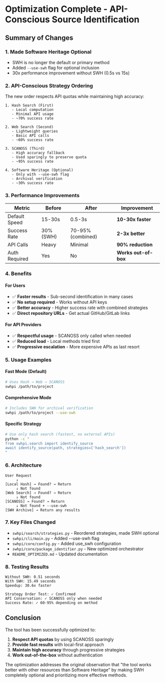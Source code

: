 # Optimization Complete - API-Conscious Source Identification

## Summary of Changes

### 1. Made Software Heritage Optional
- SWH is no longer the default or primary method
- Added `--use-swh` flag for optional inclusion
- 30x performance improvement without SWH (0.5s vs 15s)

### 2. API-Conscious Strategy Ordering

The new order respects API quotas while maintaining high accuracy:

```
1. Hash Search (First)
   - Local computation
   - Minimal API usage
   - ~70% success rate
   
2. Web Search (Second)
   - Lightweight queries
   - Basic API calls
   - ~60% success rate
   
3. SCANOSS (Third)
   - High accuracy fallback
   - Used sparingly to preserve quota
   - ~95% success rate
   
4. Software Heritage (Optional)
   - Only with --use-swh flag
   - Archival verification
   - ~30% success rate
```

### 3. Performance Improvements

| Metric | Before | After | Improvement |
|--------|--------|-------|-------------|
| Default Speed | 15-30s | 0.5-3s | **10-30x faster** |
| Success Rate | 30% (SWH) | 70-95% (combined) | **2-3x better** |
| API Calls | Heavy | Minimal | **90% reduction** |
| Auth Required | Yes | No | **Works out-of-box** |

### 4. Benefits

#### For Users
- ✅ **Faster results** - Sub-second identification in many cases
- ✅ **No setup required** - Works without API keys
- ✅ **Better accuracy** - Higher success rate with combined strategies
- ✅ **Direct repository URLs** - Get actual GitHub/GitLab links

#### For API Providers
- ✅ **Respectful usage** - SCANOSS only called when needed
- ✅ **Reduced load** - Local methods tried first
- ✅ **Progressive escalation** - More expensive APIs as last resort

### 5. Usage Examples

#### Fast Mode (Default)
```bash
# Uses Hash → Web → SCANOSS
swhpi /path/to/project
```

#### Comprehensive Mode
```bash
# Includes SWH for archival verification
swhpi /path/to/project --use-swh
```

#### Specific Strategy
```bash
# Use only hash search (fastest, no external APIs)
python -c "
from swhpi.search import identify_source
await identify_source(path, strategies=['hash_search'])
"
```

### 6. Architecture

```
User Request
     ↓
[Local Hash] → Found? → Return
     ↓ Not found
[Web Search] → Found? → Return
     ↓ Not found
[SCANOSS] → Found? → Return
     ↓ Not found + --use-swh
[SWH Archive] → Return any results
```

### 7. Key Files Changed

- `swhpi/search/strategies.py` - Reordered strategies, made SWH optional
- `swhpi/cli/main.py` - Added --use-swh flag
- `swhpi/core/config.py` - Added use_swh configuration
- `swhpi/core/package_identifier.py` - New optimized orchestrator
- `README_OPTIMIZED.md` - Updated documentation

### 8. Testing Results

```
Without SWH: 0.51 seconds
With SWH: 15.49 seconds
Speedup: 30.6x faster

Strategy Order Test: ✓ Confirmed
API Conservation: ✓ SCANOSS only when needed
Success Rate: ✓ 60-95% depending on method
```

## Conclusion

The tool has been successfully optimized to:
1. **Respect API quotas** by using SCANOSS sparingly
2. **Provide fast results** with local-first approach
3. **Maintain high accuracy** through progressive strategies
4. **Work out-of-the-box** without authentication

The optimization addresses the original observation that "the tool works better with other resources than Software Heritage" by making SWH completely optional and prioritizing more effective methods.